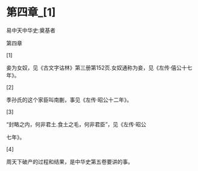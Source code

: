 # 第四章_[1]

易中天中华史:奠基者

第四章

[1]

妾为女奴，见《古文字诂林》第三册第152页.女奴通称为妾，见《左传·僖公十七年》。

[2]

季孙氏的这个家臣叫南蒯，事见《左传·昭公十二年》。

[3]

“封略之内，何非君土.食土之毛，何非君臣”，见《左传·昭公

七年》。

[4]

周天下破产的过程和结果，是中华史第五卷要讲的事。